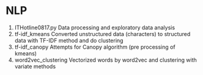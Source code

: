 # NLP
1. ITHotline0817.py
Data processing and exploratory data analysis
2. tf-idf_kmeans
Converted unstructured data (characters) to structured data with TF-IDF method and do clustering
3. tf-idf_canopy
Attempts for Canopy algorithm (pre processing of kmeans)
4. word2vec_clustering
Vectorized words by word2vec and clustering with variate methods
